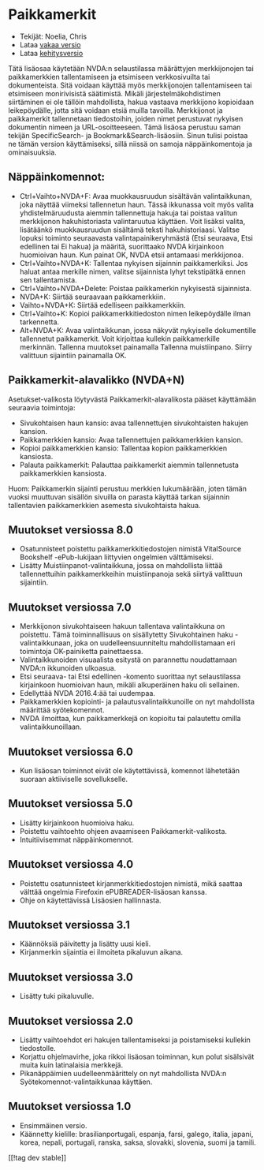 # Paikkamerkit #

* Tekijät: Noelia, Chris
* Lataa [vakaa versio][1]
* Lataa [kehitysversio][2]

Tätä lisäosaa käytetään NVDA:n selaustilassa määrättyjen merkkijonojen tai
paikkamerkkien tallentamiseen ja etsimiseen verkkosivuilta tai
dokumenteista. Sitä voidaan käyttää myös merkkijonojen tallentamiseen tai
etsimiseen monirivisistä säätimistä. Mikäli järjestelmäkohdistimen
siirtäminen ei ole tällöin mahdollista, hakua vastaava merkkijono kopioidaan
leikepöydälle, jotta sitä voidaan etsiä muilla tavoilla.  Merkkijonot ja
paikkamerkit tallennetaan tiedostoihin, joiden nimet perustuvat nykyisen
dokumentin nimeen ja URL-osoitteeseen.  Tämä lisäosa perustuu saman tekijän
SpecificSearch- ja Bookmark&Search-lisäosiin. Sinun tulisi poistaa ne tämän
version käyttämiseksi, sillä niissä on samoja näppäinkomentoja ja
ominaisuuksia.

## Näppäinkomennot: ##

*	Ctrl+Vaihto+NVDA+F: Avaa muokkausruudun sisältävän valintaikkunan, joka
  näyttää viimeksi tallennetun haun. Tässä ikkunassa voit myös valita
  yhdistelmäruudusta aiemmin tallennettuja hakuja  tai poistaa valitun
  merkkijonon hakuhistoriasta valintaruutua käyttäen. Voit lisäksi valita,
  lisätäänkö muokkausruudun sisältämä teksti hakuhistoriaasi. Valitse
  lopuksi toiminto seuraavasta valintapainikeryhmästä (Etsi seuraava, Etsi
  edellinen tai Ei hakua) ja määritä, suorittaako NVDA kirjainkoon
  huomioivan haun. Kun painat OK, NVDA etsii antamaasi merkkijonoa.
*	Ctrl+Vaihto+NVDA+K: Tallentaa nykyisen sijainnin paikkamerkiksi. Jos
  haluat antaa merkille nimen, valitse sijainnista lyhyt tekstipätkä ennen
  sen tallentamista.
*	Ctrl+Vaihto+NVDA+Delete: Poistaa paikkamerkin nykyisestä sijainnista.
*	NVDA+K: Siirtää seuraavaan paikkamerkkiin.
*	Vaihto+NVDA+K: Siirtää edelliseen paikkamerkkiin.
*	Ctrl+Vaihto+K: Kopioi paikkamerkkitiedoston nimen leikepöydälle ilman
  tarkennetta.
*	Alt+NVDA+K: Avaa valintaikkunan, jossa näkyvät nykyiselle dokumentille
  tallennetut paikkamerkit. Voit kirjoittaa kullekin paikkamerkille
  merkinnän. Tallenna muutokset painamalla Tallenna muistiinpano. Siirry
  valittuun sijaintiin painamalla OK.


## Paikkamerkit-alavalikko (NVDA+N) ##

Asetukset-valikosta löytyvästä Paikkamerkit-alavalikosta pääset käyttämään
seuraavia toimintoja:

*	Sivukohtaisen haun kansio: avaa tallennettujen sivukohtaisten hakujen
  kansion.
*	Paikkamerkkien kansio: Avaa tallennettujen paikkamerkkien kansion.
*	Kopioi paikkamerkkien kansio: Tallentaa kopion paikkamerkkien kansiosta.
*	Palauta paikkamerkit: Palauttaa paikkamerkit aiemmin tallennetusta
  paikkamerkkien kansiosta.

Huom: Paikkamerkin sijainti perustuu merkkien lukumäärään, joten tämän
vuoksi muuttuvan sisällön sivuilla on parasta käyttää tarkan sijainnin
tallentavien paikkamerkkien asemesta sivukohtaista hakua.


## Muutokset versiossa 8.0 ##
*	Osatunnisteet poistettu paikkamerkkitiedostojen nimistä VitalSource
  Bookshelf -ePub-lukijaan liittyvien ongelmien välttämiseksi.
*	Lisätty Muistiinpanot-valintaikkuna, jossa on mahdollista liittää
  tallennettuihin paikkamerkkeihin muistiinpanoja sekä siirtyä valittuun
  sijaintiin.

## Muutokset versiossa 7.0 ##
*	Merkkijonon sivukohtaiseen hakuun tallentava valintaikkuna on
  poistettu. Tämä toiminnallisuus on sisällytetty Sivukohtainen haku
  -valintaikkunaan, joka on uudelleensuunniteltu mahdollistamaan eri
  toimintoja OK-painiketta painettaessa.
*	Valintaikkunoiden visuaalista esitystä on parannettu noudattamaan NVDA:n
  ikkunoiden ulkoasua.
*	Etsi seuraava- tai Etsi edellinen -komento suorittaa nyt selaustilassa
  kirjainkoon huomioivan haun, mikäli alkuperäinen haku oli sellainen.
*	Edellyttää NVDA 2016.4:ää tai uudempaa.
*	Paikkamerkkien kopiointi- ja palautusvalintaikkunoille on nyt mahdollista
  määrittää syötekomennot.
*	NVDA ilmoittaa, kun paikkamerkkejä on kopioitu tai palautettu omilla
  valintaikkunoillaan.

## Muutokset versiossa 6.0 ##
* Kun lisäosan toiminnot eivät ole käytettävissä, komennot lähetetään
  suoraan aktiiviselle sovellukselle.

## Muutokset versiossa 5.0 ##
* Lisätty kirjainkoon huomioiva haku.
* Poistettu vaihtoehto ohjeen avaamiseen Paikkamerkit-valikosta.
* Intuitiivisemmat näppäinkomennot.

## Muutokset versiossa 4.0 ##
* Poistettu osatunnisteet kirjanmerkkitiedostojen nimistä, mikä saattaa
  välttää ongelmia Firefoxin ePUBREADER-lisäosan kanssa.
* Ohje on käytettävissä Lisäosien hallinnasta.

## Muutokset versiossa 3.1 ##
* Käännöksiä päivitetty ja lisätty uusi kieli.
* Kirjanmerkin sijaintia ei ilmoiteta pikaluvun aikana.

## Muutokset versiossa 3.0 ##
* Lisätty tuki pikaluvulle.

## Muutokset versiossa 2.0 ##
* Lisätty vaihtoehdot eri hakujen tallentamiseksi ja poistamiseksi kullekin
  tiedostolle.
* Korjattu ohjelmavirhe, joka rikkoi lisäosan toiminnan, kun polut
  sisälsivät muita kuin latinalaisia merkkejä.
* Pikanäppäimien uudelleenmäärittely on nyt mahdollista NVDA:n
  Syötekomennot-valintaikkunaa käyttäen.

## Muutokset versiossa 1.0 ##
* Ensimmäinen versio.
* Käännetty kielille: brasilianportugali, espanja, farsi, galego, italia,
  japani, korea, nepali, portugali, ranska, saksa, slovakki, slovenia, suomi
  ja tamili.

[[!tag dev stable]]

[1]: http://addons.nvda-project.org/files/get.php?file=pm

[2]: http://addons.nvda-project.org/files/get.php?file=pm-dev
